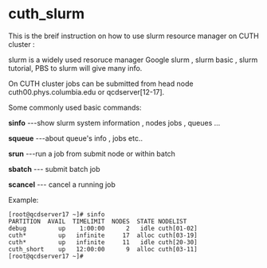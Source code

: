 # cuth_slurm
This is the breif instruction on how to use slurm resource manager on CUTH cluster :

slurm is a widely used resoruce manager 
Google slurm , slurm basic , slurm tutorial, PBS to slurm  will give many info.

On CUTH cluster jobs can be submitted from head node cuth00.phys.columbia.edu
or qcdserver[12-17]. 

Some commonly used basic commands:

**sinfo**     ---show slurm system information , nodes jobs , queues ...     

**squeue**    ---about queue's info , jobs etc..

**srun**      ---run a job from submit node or within batch

**sbatch**    --- submit batch job

**scancel**   --- cancel a running job

Example:

```
[root@qcdserver17 ~]# sinfo
PARTITION  AVAIL  TIMELIMIT  NODES  STATE NODELIST
debug         up    1:00:00      2   idle cuth[01-02]
cuth*         up   infinite     17  alloc cuth[03-19]
cuth*         up   infinite     11   idle cuth[20-30]
cuth_short    up   12:00:00      9  alloc cuth[03-11]
[root@qcdserver17 ~]# 
```
